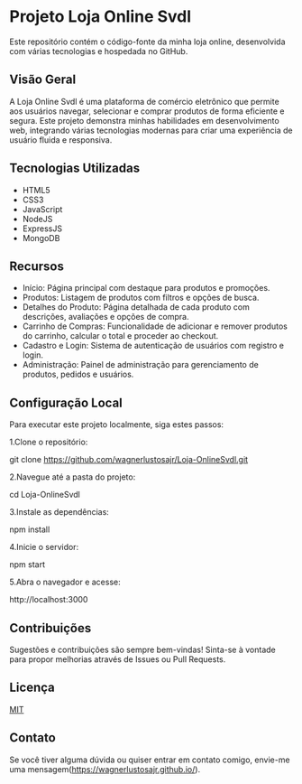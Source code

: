 # Projeto Loja Online Svdl
Este repositório contém o código-fonte da minha loja online, desenvolvida com várias tecnologias e hospedada no GitHub.

## Visão Geral
A Loja Online Svdl é uma plataforma de comércio eletrônico que permite aos usuários navegar, selecionar e comprar produtos de forma eficiente e segura. Este projeto demonstra minhas habilidades em desenvolvimento web, integrando várias tecnologias modernas para criar uma experiência de usuário fluida e responsiva.

## Tecnologias Utilizadas
- HTML5
- CSS3
- JavaScript
- NodeJS
- ExpressJS
- MongoDB

## Recursos
- Início: Página principal com destaque para produtos e promoções.
- Produtos: Listagem de produtos com filtros e opções de busca.
- Detalhes do Produto: Página detalhada de cada produto com descrições, avaliações e opções de compra.
- Carrinho de Compras: Funcionalidade de adicionar e remover produtos do carrinho, calcular o total e proceder ao checkout.
- Cadastro e Login: Sistema de autenticação de usuários com registro e login.
- Administração: Painel de administração para gerenciamento de produtos, pedidos e usuários.

## Configuração Local

Para executar este projeto localmente, siga estes passos:

1.Clone o repositório:

git clone https://github.com/wagnerlustosajr/Loja-OnlineSvdl.git

2.Navegue até a pasta do projeto:

cd Loja-OnlineSvdl

3.Instale as dependências:

npm install

4.Inicie o servidor:

npm start

5.Abra o navegador e acesse:

http://localhost:3000

## Contribuições

Sugestões e contribuições são sempre bem-vindas! Sinta-se à vontade para propor melhorias através de Issues ou Pull Requests.

## Licença

[MIT](LICENSE)

## Contato

Se você tiver alguma dúvida ou quiser entrar em contato comigo, envie-me uma mensagem(https://wagnerlustosajr.github.io/).
